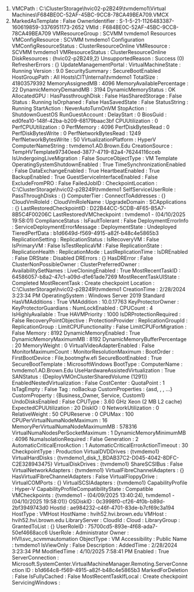 1. VMCPath : C:\ClusterStorage\hvic02-p2B249\tvmdemo1\Virtual Machines\F684BE0C-52AF-45BC-9CC8-78CA49BEA709.VMCX
2. MarkedAsTemplate : False
   OwnerIdentifier : S-1-5-21-1126483387-160619859-3376951173-2652
   VMId : F684BE0C-52AF-45BC-9CC8-78CA49BEA709
   VMResourceGroup : SCVMM tvmdemo1 Resources
   VMConfigResource : SCVMM tvmdemo1 Configuration
   VMConfigResourceStatus : ClusterResourceOnline
   VMResource : SCVMM tvmdemo1
   VMResourceStatus : ClusterResourceOnline
   DiskResources : {hvic02-p2B249,2}
   UnsupportedReason : Success (0)
   RefresherErrors : {}
   UpdateManagementPortal :
   VirtualMachineState : Running
   Version : 9.0
   SecuritySummary : SecureBootEnabled
   HostGroupPath : All Hosts\CIT\Internal\tvmdemo1
   TotalSize : 41803579392
   MemoryAssignedMB : 4096
   MemoryAvailablePercentage : 22
   DynamicMemoryDemandMB : 3194
   DynamicMemoryStatus : OK
   AllocatedGPU :
   HasPassthroughDisk : False
   HasSharedStorage : False
   Status : Running
   IsOrphaned : False
   HasSavedState : False
   StatusString : Running
   StartAction : NeverAutoTurnOnVM
   StopAction : ShutdownGuestOS
   RunGuestAccount :
   DelayStart : 0
   BiosGuid : ed0fea10-148f-42ba-b209-68179baac3bf
   CPUUtilization : 0
   PerfCPUUtilization : 0
   PerfMemory : 4096
   PerfDiskBytesRead : 0
   PerfDiskBytesWrite : 0
   PerfNetworkBytesRead : 1249
   PerfNetworkBytesWrite : 50
   VirtualizationPlatform : HyperV
   ComputerNameString : tvmdemo1.AD.Brown.Edu
   CreationSource : TempHVTemplate97340eed-3877-4719-82a4-76244116cceb
   IsUndergoingLiveMigration : False
   SourceObjectType : VM Template
   OperatingSystemShutdownEnabled : True
   TimeSynchronizationEnabled : False
   DataExchangeEnabled : True
   HeartbeatEnabled : True
   BackupEnabled : True
   GuestServiceInterfaceEnabled : False
   ExcludeFromPRO : False
   FailedJobID :
   CheckpointLocation : C:\ClusterStorage\hvic02-p2B249\tvmdemo1
   SelfServiceUserRole :
   PassThroughDisks : {}
   ComputerTier :
   ConnectToAddresses : {}
   CloudVmRoleId :
   CloudVmRoleName :
   UpgradeDomain :
   SCApplications : {}
   LastRestoredCheckpointID : D22B44CC-5CDB-4F65-B5A7-8B5C4F00206C
   LastRestoredVMCheckpoint : tvmdemo1 - (04/10/2025 19:58:01)
   ComplianceStatus :
   IsFaultTolerant : False
   DeploymentErrorInfo :
   ServiceDeploymentErrorMessage :
   DeploymentState : Undeployed
   TieredPerfData : b1d6649d-f569-4915-a82f-b48c4e5865b3
   ReplicationSetting :
   ReplicationStatus :
   IsRecoveryVM : False
   IsPrimaryVM : False
   IsTestReplicaVM : False
   ReplicationState :
   ReplicationHealth :
   ReplicationMode :
   LastReplicationTime :
   IsDREnabled : False
   DRState : Disabled
   DRErrors : {}
   HasDRError : False
   ClusterNonPossibleOwner :
   ClusterPreferredOwner :
   AvailabilitySetNames :
   LiveCloningEnabled : True
   MostRecentTaskID : 64586057-b8a2-47c1-a09d-d1e61ade7269
   MostRecentTaskUIState : Completed
   MostRecentTask : Create checkpoint
   Location : C:\ClusterStorage\hvic02-p2B249\tvmdemo1
   CreationTime : 2/28/2024 3:23:34 PM
   OperatingSystem : Windows Server 2019 Standard
   HasVMAdditions : True
   VMAddition : 10.0.17763
   KeyProtectorOwner :
   KeyProtectorGuardians :
   NumLockEnabled :
   CPUCount : 4
   IsHighlyAvailable : True
   HAVMPriority : 1000
   IsDRProtectionRequired : False
   RecoveryPointObjective :
   ProtectionProvider :
   ReplicationGroupId :
   ReplicationGroup :
   LimitCPUFunctionality : False
   LimitCPUForMigration : False
   Memory : 8192
   DynamicMemoryEnabled : True
   DynamicMemoryMaximumMB : 8192
   DynamicMemoryBufferPercentage : 20
   MemoryWeight : 0
   VirtualVideoAdapterEnabled : False
   MonitorMaximumCount :
   MonitorResolutionMaximum :
   BootOrder :
   FirstBootDevice : File,bootmgfw.efi
   SecureBootEnabled : True
   SecureBootTemplate : MicrosoftWindows
   BootType :
   ComputerName : tvmdemo1.AD.Brown.Edu
   UseHardwareAssistedVirtualization : True
   SANStatus : {DeployVMOnClusterSharedVolume (1291)}
   EnabledNestedVirtualization : False
   CostCenter :
   QuotaPoint : 1
   IsTagEmpty : False
   Tag : noBackup
   CustomProperties : {asd, , , ...}
   CustomProperty : {Business_Owner, Service, Custom1}
   UndoDisksEnabled : False
   CPUType : 3.60 GHz Xeon (2 MB L2 cache)
   ExpectedCPUUtilization : 20
   DiskIO : 0
   NetworkUtilization : 0
   RelativeWeight : 50
   CPUReserve : 0
   CPUMax : 100
   CPUPerVirtualNumaNodeMaximum : 16
   MemoryPerVirtualNumaNodeMaximumMB : 578316
   VirtualNumaNodesPerSocketMaximum : 1
   DynamicMemoryMinimumMB : 4096
   NumaIsolationRequired : False
   Generation : 2
   AutomaticCriticalErrorAction : 1
   AutomaticCriticalErrorActionTimeout : 30
   CheckpointType : Production
   VirtualDVDDrives : {tvmdemo1}
   VirtualHardDisks : {tvmdemo1_disk_1_BDAB37C2-D045-4042-8DFC-C2E328943475}
   VirtualDiskDrives : {tvmdemo1}
   ShareSCSIBus : False
   VirtualNetworkAdapters : {tvmdemo1}
   VirtualFibreChannelAdapters : {}
   HasVirtualFibreChannelAdapters : False
   VirtualFloppyDrive :
   VirtualCOMPorts : {}
   VirtualSCSIAdapters : {tvmdemo1}
   CapabilityProfile : Hyper-V
   CapabilityProfileCompatibilityState : Compatible
   VMCheckpoints : {tvmdemo1 - (04/09/2025 13:40:24), tvmdemo1 - (04/10/2025 19:58:01)}
   OSDiskID : 0c3998f0-cf26-4f0b-b89d-2bf3949743d0
   HostId : ae984232-c46f-4701-83de-b7cf69c3a194
   HostType : VMHost
   HostName : hvih52.hvi.brown.edu
   VMHost : hvih52.hvi.brown.edu
   LibraryServer :
   CloudId :
   Cloud :
   LibraryGroup :
   GrantedToList : {}
   UserRoleID : 75700cd5-893e-4f68-ada7-50ef4668acc6
   UserRole : Administrator
   Owner : HVI\svc_scvmmautomation
   ObjectType : VM
   Accessibility : Public
   Name : tvmdemo1
   IsViewOnly : False
   Description :
   AddedTime : 2/28/2024 3:23:34 PM
   ModifiedTime : 4/10/2025 7:58:41 PM
   Enabled : True
   ServerConnection : Microsoft.SystemCenter.VirtualMachineManager.Remoting.ServerConnection
   ID : b1d664c8-f569-4915-a82f-b48c4e5865b3
   MarkedForDeletion : False
   IsFullyCached : False
   MostRecentTaskIfLocal : Create checkpoint
   ServicingWindows :
